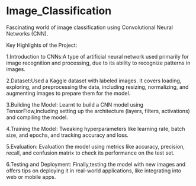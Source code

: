 # Image_Classification
Fascinating world of image classification using Convolutional Neural Networks (CNN). 

Key Highlights of the Project:

1.Introduction to CNNs:A type of artificial neural network used primarily for image recognition and processing, due to its ability to recognize patterns in images.

2.Dataset:Used a Kaggle dataset with labeled images. It covers loading, exploring, and preprocessing the data, including resizing, normalizing, and augmenting images to prepare them for the model.

3.Building the Model: Learnt to build a CNN model using TensorFlow,including setting up the architecture (layers, filters, activations) and compiling the model.

4.Training the Model: Tweaking hyperparameters like learning rate, batch size, and epochs, and tracking accuracy and loss.

5.Evaluation: Evaluation the model using metrics like accuracy, precision, recall, and confusion matrix to check its performance on the test set.

6.Testing and Deployment: Finally,testing the model with new images and offers tips on deploying it in real-world applications, like integrating into web or mobile apps.

